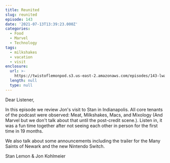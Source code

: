 ```yaml
---
title: Reunited
slug: reunited
episode: 143
date: '2021-07-13T13:39:23.000Z'
categories:
  - Food
  - Marvel
  - Technology
tags:
  - milkshakes
  - vacation
  - visit
enclosure:
  url: >-
    https://twistoflemonpod.s3.us-east-2.amazonaws.com/episodes/143-lwatol-20210713.mp3
  length: null
  type: null
---
```


Dear Listener,

In this episode we review Jon's visit to Stan in Indianapolis. All core tenants of the podcast were observed: Meat, Milkshakes, Macs, and Mixology (And Marvel but we don't talk about that until the post-credit scene.). Listen in, it was a fun time together after not seeing each other in person for the first time in 19 months.

We also talk about some announcements including the trailer for the Many Saints of Newark and the new Nintendo Switch.

Stan Lemon & Jon Kohlmeier
